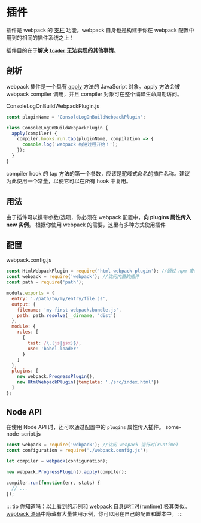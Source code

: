 # 插件
插件是 webpack 的 [支柱](https://github.com/webpack/tapable) 功能。webpack 自身也是构建于你在 webpack 配置中用到的相同的插件系统之上！

插件目的在于**解决 [`loader`](/guide/loaders) 无法实现的其他事情**。

## 剖析
webpack 插件是一个具有 [apply](https://developer.mozilla.org/en-US/docs/Web/JavaScript/Reference/Global_Objects/Function/apply) 方法的 JavaScript 对象。apply 方法会被 webpack compiler 调用，并且 compiler 对象可在整个编译生命周期访问。

ConsoleLogOnBuildWebpackPlugin.js
``` js
const pluginName = 'ConsoleLogOnBuildWebpackPlugin';

class ConsoleLogOnBuildWebpackPlugin {
  apply(compiler) {
    compiler.hooks.run.tap(pluginName, compilation => {
      console.log('webpack 构建过程开始！');
    });
  }
}
```
compiler hook 的 tap 方法的第一个参数，应该是驼峰式命名的插件名称。建议为此使用一个常量，以便它可以在所有 hook 中复用。

## 用法
由于插件可以携带参数/选项，你必须在 webpack 配置中，**向 plugins 属性传入 new 实例**。
根据你使用 webpack 的需要，这里有多种方式使用插件

## 配置
webpack.config.js
``` js
const HtmlWebpackPlugin = require('html-webpack-plugin'); //通过 npm 安装
const webpack = require('webpack'); //访问内置的插件
const path = require('path');

module.exports = {
  entry: './path/to/my/entry/file.js',
  output: {
    filename: 'my-first-webpack.bundle.js',
    path: path.resolve(__dirname, 'dist')
  },
  module: {
    rules: [
      {
        test: /\.(js|jsx)$/,
        use: 'babel-loader'
      }
    ]
  },
  plugins: [
    new webpack.ProgressPlugin(),
    new HtmlWebpackPlugin({template: './src/index.html'})
  ]
};
```

## Node API 
在使用 Node API 时，还可以通过配置中的 `plugins` 属性传入插件。
some-node-script.js
``` js
const webpack = require('webpack'); //访问 webpack 运行时(runtime)
const configuration = require('./webpack.config.js');

let compiler = webpack(configuration);

new webpack.ProgressPlugin().apply(compiler);

compiler.run(function(err, stats) {
  // ...
});
```
::: tip
你知道吗：以上看到的示例和 [webpack 自身运行时(runtime)](https://github.com/webpack/webpack/blob/e7087ffeda7fa37dfe2ca70b5593c6e899629a2c/bin/webpack.js#L290-L292) 极其类似。[wepback 源码](https://github.com/webpack/webpack)中隐藏有大量使用示例，你可以用在自己的配置和脚本中。
:::